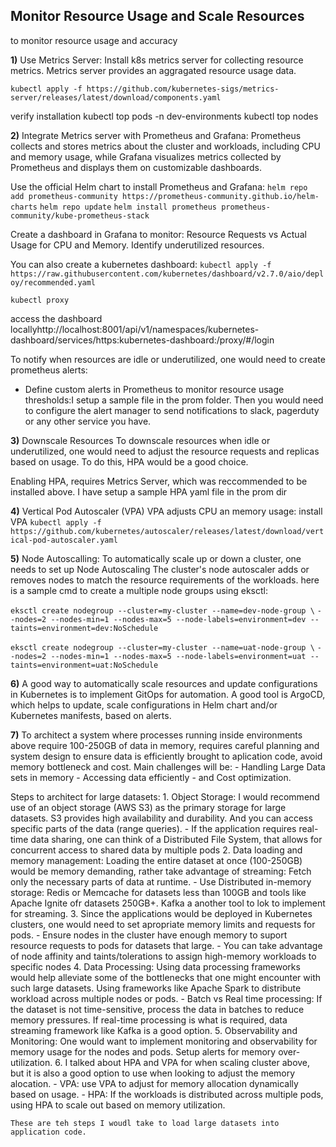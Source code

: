 ## Monitor Resource Usage and Scale Resources

to monitor resource usage and accuracy

**1)**
 Use Metrics Server: Install k8s metrics server for collecting resource metrics. Metrics server provides an aggragated resource usage data.

`kubectl apply -f https://github.com/kubernetes-sigs/metrics-server/releases/latest/download/components.yaml`

verify installation
kubectl top pods -n dev-environments
kubectl top nodes

**2)** 
Integrate Metrics server with Prometheus and Grafana: 
Prometheus collects and stores metrics about the cluster and workloads, including CPU and memory usage, while Grafana visualizes metrics collected by Prometheus and displays them on customizable dashboards.

Use the official Helm chart to install Prometheus and Grafana:
`helm repo add prometheus-community https://prometheus-community.github.io/helm-charts`
`helm repo update`
`helm install prometheus prometheus-community/kube-prometheus-stack`

Create a dashboard in Grafana to monitor:
Resource Requests vs Actual Usage for CPU and Memory. Identify underutilized resources.


You can also create a kubernetes dashboard:
`kubectl apply -f https://raw.githubusercontent.com/kubernetes/dashboard/v2.7.0/aio/deploy/recommended.yaml`

`kubectl proxy`

access the dashboard locallyhttp://localhost:8001/api/v1/namespaces/kubernetes-dashboard/services/https:kubernetes-dashboard:/proxy/#/login

To notify when resources are idle or underutilized, one would need to create prometheus alerts:

- Define custom alerts in Prometheus to monitor resource usage thresholds:I setup a sample file in the prom folder.
Then you would need to configure the alert manager to send notifications to slack, pagerduty or any other service you have.

**3)** 
Downscale Resources
To downscale resources when idle or underutilized, one would need to adjust the resource requests and replicas based on usage. To do this, HPA would be a good choice.

Enabling HPA, requires Metrics Server, which was reccommended to be installed above.
I have setup a sample HPA yaml file in the prom dir

**4)** 
Vertical Pod Autoscaler (VPA)
VPA adjusts CPU an memory usage: install VPA `kubectl apply -f https://github.com/kubernetes/autoscaler/releases/latest/download/vertical-pod-autoscaler.yaml
`

**5)** 
Node Autoscalling: To automatically scale up or down a cluster, one needs to set up Node Autoscaling
The cluster's node autoscaler adds or removes nodes to match the resource requirements of the workloads.
here is a sample cmd to create a multiple node groups using eksctl:

`eksctl create nodegroup --cluster=my-cluster --name=dev-node-group \`
  `--nodes=2 --nodes-min=1 --nodes-max=5 --node-labels=environment=dev --taints=environment=dev:NoSchedule`

`eksctl create nodegroup --cluster=my-cluster --name=uat-node-group \`
  `--nodes=2 --nodes-min=1 --nodes-max=5 --node-labels=environment=uat --taints=environment=uat:NoSchedule`


**6)**
A good way to automatically scale resources and update configurations in Kubernetes is to implement GitOps for automation. A good tool is ArgoCD, which helps to update, scale configurations in Helm chart and/or Kubernetes manifests, based on alerts.


**7)**
To architect a system where processes running inside environments above require 100-250GB of data in memory, requires careful planning and system design to ensure data is efficiently brought to aplication code, avoid memory bottleneck and cost.
Main challenges will be:
    - Handling Large Data sets in memory
    - Accessing data efficiently
    - and Cost optimization.

Steps to architect for large datasets:
    1. Object Storage: I would recommend use of an object storage (AWS S3) as the primary storage for large datasets. S3 provides high availability and durability. And you can access specific parts of the data (range queries).
        - If the application requires real-time data sharing, one can think of a Distributed File System, that allows for concurrent access to shared data by multiple pods
    2. Data loading and memory management: Loading the entire dataset at once (100-250GB) would be memory demanding, rather take advantage of streaming: Fetch only the necessary parts of data at runtime.
        - Use Distributed in-memory storage: Redis or Memcache for datasets less than 100GB and tools like Apache Ignite ofr datasets 250GB+. Kafka a another tool to lok to implement for streaming.
    3. Since the applications would be deployed in Kubernetes clusters, one would need to set apropriate memory limits and requests for pods.
        - Ensure nodes in the cluster have enough memory to suport resource requests to pods for datasets that large. 
        - You can take advantage of node affinity and taints/tolerations to assign high-memory workloads to specific nodes
    4. Data Processing: Using data processing frameworks would help alleviate some of the bottlenecks that one might encounter with such large datasets. Using frameworks like Apache Spark to distribute workload across multiple nodes or pods.
        - Batch vs Real time processing: If the dataset is not time-sensitive, process the data in batches to reduce memory pressures. If real-time processing is what is required, data streaming framework like Kafka is a good option.
    5. Observability and Monitoring: One would want to implement monitoring and observability for memory usage for the nodes and pods. Setup alerts for memory over-utilization.
    6. I talked about HPA and VPA for when scaling cluster above, but it is also a good option to use when looking to adjust the memory alocation.
        - VPA: use VPA to adjust for memory allocation dynamically based on usage.
        - HPA: If the workloads is distributed across multiple pods, using HPA to scale out based on memory utilization.
    
    These are teh steps I woudl take to load large datasets into application code.


